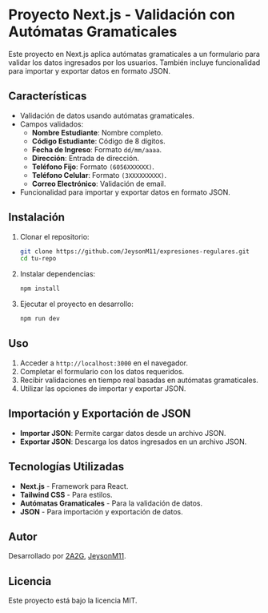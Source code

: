 # Proyecto Next.js - Validación con Autómatas Gramaticales

Este proyecto en Next.js aplica autómatas gramaticales a un formulario para validar los datos ingresados por los usuarios. También incluye funcionalidad para importar y exportar datos en formato JSON.

## Características
- Validación de datos usando autómatas gramaticales.
- Campos validados:
  - **Nombre Estudiante**: Nombre completo.
  - **Código Estudiante**: Código de 8 dígitos.
  - **Fecha de Ingreso**: Formato `dd/mm/aaaa`.
  - **Dirección**: Entrada de dirección.
  - **Teléfono Fijo**: Formato `(6056XXXXXX)`.
  - **Teléfono Celular**: Formato `(3XXXXXXXXX)`.
  - **Correo Electrónico**: Validación de email.
- Funcionalidad para importar y exportar datos en formato JSON.

## Instalación
1. Clonar el repositorio:
   ```bash
   git clone https://github.com/JeysonM11/expresiones-regulares.git
   cd tu-repo
   ```
2. Instalar dependencias:
   ```bash
   npm install
   ```
3. Ejecutar el proyecto en desarrollo:
   ```bash
   npm run dev
   ```

## Uso
1. Acceder a `http://localhost:3000` en el navegador.
2. Completar el formulario con los datos requeridos.
3. Recibir validaciones en tiempo real basadas en autómatas gramaticales.
4. Utilizar las opciones de importar y exportar JSON.

## Importación y Exportación de JSON
- **Importar JSON**: Permite cargar datos desde un archivo JSON.
- **Exportar JSON**: Descarga los datos ingresados en un archivo JSON.

## Tecnologías Utilizadas
- **Next.js** - Framework para React.
- **Tailwind CSS** - Para estilos.
- **Autómatas Gramaticales** - Para la validación de datos.
- **JSON** - Para importación y exportación de datos.

## Autor
Desarrollado por [2A2G](https://github.com/2A2G), [JeysonM11](https://github.com/JeysonM11).

## Licencia
Este proyecto está bajo la licencia MIT.
